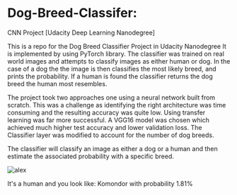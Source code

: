 # Dog-Breed-Classifer:

CNN Project [Udacity Deep Learning Nanodegree]

This is a repo for the Dog Breed Classifier Project in Udacity Nanodegree  It is implemented by using PyTorch library.
The classifier was trained on real world images and attempts to classify images as either human or dog. In the case of a dog the
the image is then classifies the most likely breed, and prints the probability. If a human is found the classifier returns the 
dog breed the human most resembles. 

The project took two approaches one using a neural network built from scratch. This was a challenge as identifying the right
architecture was time consuming and the resulting accuracy was quite low. Using transfer learning was far more successful. 
A VGG16 model was chosen which achieved much higher test accuracy and lower validation loss. The Classifier layer was modified to account for the number of dog breeds. 

The classifier will classify an image as either a dog or a human and then estimate the associated probability with a specific breed.

![alex](https://user-images.githubusercontent.com/39443902/58206637-ffeccd00-7cd8-11e9-852d-9d83f2910568.png)


It's a human and you look like:
Komondor with probability 1.81%
